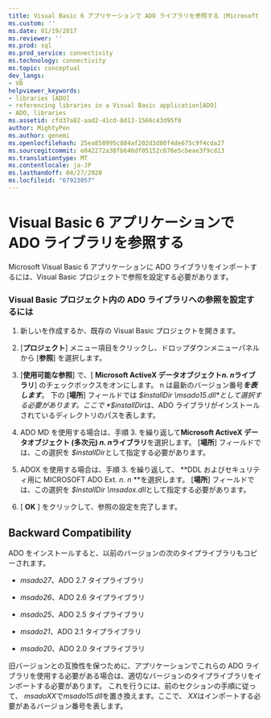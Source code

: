 ```yaml
---
title: Visual Basic 6 アプリケーションで ADO ライブラリを参照する |Microsoft Docs
ms.custom: ''
ms.date: 01/19/2017
ms.reviewer: ''
ms.prod: sql
ms.prod_service: connectivity
ms.technology: connectivity
ms.topic: conceptual
dev_langs:
- VB
helpviewer_keywords:
- libraries [ADO]
- referencing libraries in a Visual Basic application[ADO]
- ADO, libraries
ms.assetid: cfd37a82-aad2-41cd-8d13-1566c43d95f0
author: MightyPen
ms.author: genemi
ms.openlocfilehash: 25ea858995c884af202d3d80f4de675c9f4cda27
ms.sourcegitcommit: e042272a38fb646df05152c676e5cbeae3f9cd13
ms.translationtype: MT
ms.contentlocale: ja-JP
ms.lasthandoff: 04/27/2020
ms.locfileid: "67923057"
---
```

# <a name="referencing-the-ado-libraries-in-a-visual-basic-6-application"></a>Visual Basic 6 アプリケーションで ADO ライブラリを参照する
Microsoft Visual Basic 6 アプリケーションに ADO ライブラリをインポートするには、Visual Basic プロジェクトで参照を設定する必要があります。  
  
### <a name="to-set-a-reference-to-the-ado-libraries-in-a-visual-basic-project"></a>Visual Basic プロジェクト内の ADO ライブラリへの参照を設定するには  
  
1.  新しいを作成するか、既存の Visual Basic プロジェクトを開きます。  
  
2.  [**プロジェクト**] メニュー項目をクリックし、ドロップダウンメニューパネルから [**参照**] を選択します。  
  
3.  [**使用可能な参照**] で、[ **Microsoft ActiveX データオブジェクト*n. n*ライブラリ**] のチェックボックスをオンにします。 n は最新のバージョン番号***を表します***。 下の [**場所**] フィールドでは *$installDir \msado15.dll*として選択する必要があります。ここで *$installDir*は、ADO ライブラリがインストールされているディレクトリのパスを表します。  
  
4.  ADO MD を使用する場合は、手順 3. を繰り返して**Microsoft ActiveX データオブジェクト (多次元) *n. n*ライブラリ**を選択します。 [**場所**] フィールドでは、この選択を *$installDir*として指定する必要があります。  
  
5.  ADOX を使用する場合は、手順 3. を繰り返して、 **DDL およびセキュリティ用に MICROSOFT ADO Ext. *n. n* **を選択します。 [**場所**] フィールドでは、この選択を *$installDir \msadox.dll*として指定する必要があります。  
  
6.  [ **OK** ] をクリックして、参照の設定を完了します。  
  
## <a name="backward-compatibility"></a>Backward Compatibility  
 ADO をインストールすると、以前のバージョンの次のタイプライブラリもコピーされます。  
  
-   *msado27*、ADO 2.7 タイプライブラリ  
  
-   *msado26*、ADO 2.6 タイプライブラリ  
  
-   *msado25*、ADO 2.5 タイプライブラリ  
  
-   *msado21*、ADO 2.1 タイプライブラリ  
  
-   *msado20*、ADO 2.0 タイプライブラリ  
  
 旧バージョンとの互換性を保つために、アプリケーションでこれらの ADO ライブラリを使用する必要がある場合は、適切なバージョンのタイプライブラリをインポートする必要があります。 これを行うには、前のセクションの手順に従って、 *msadoXX*で*msado15.dll*を置き換えます。ここで、 *XX*はインポートする必要があるバージョン番号を表します。

